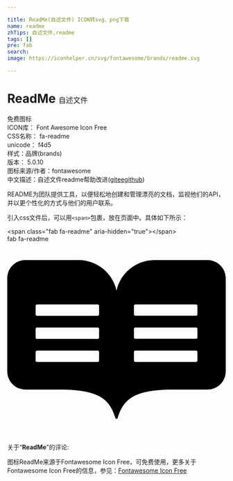 ```yaml
---

title: ReadMe(自述文件) ICON转svg、png下载
name: readme
zhTips: 自述文件,readme
tags: []
pre: fab
search: 
image: https://iconhelper.cn/svg/fontawesome/brands/readme.svg

---
```


# ReadMe  <small style="font-size: 60%;font-weight: 100">自述文件</small>


<div class="detail-page">
<p>
<span><span class="badge-success badge">免费图标</span> </span>
<br/>
<span>
ICON库：
<span class="badge-secondary badge">Font Awesome Icon Free</span> 
</span>
<br/>
<span>
CSS名称：
<span class="badge-secondary badge">fa-readme</span> 
</span>
<br/>
<span>
unicode：
<span class="badge-secondary badge">f4d5</span> 
<copy-btn content='f4d5' btn-title=""></copy-btn>
<copy-btn :content='String.fromCodePoint(parseInt("f4d5", 16))' btn-title="复制U"></copy-btn>
</span><br/><span>样式：<span class="badge-light badge">品牌(brands)</span></span>
<br/>
<span>
版本：
<span class="badge-secondary badge">5.0.10</span> 
</span>
<br/>
<span>图标来源/作者：<span class="badge-light badge">fontawesome</span></span> 
<br/>
<span class="zh-detail">中文描述：<span class="badge-primary badge">自述文件</span><span class="badge-primary badge">readme</span><span class="help-link"><span>帮助改进</span>(<a href="https://gitee.com/liuwave/icon-helper/edit/master/json/fontawesome/brands/readme.json" target="_blank" rel="noopener noreferrer">gitee</a><a href="https://github.com/liuwave/icon-helper/edit/master/json/fontawesome/brands/readme.json" target="_blank" rel="noopener noreferrer">github</a></span>)</span><br/>
</p>
</div><div class="description description alert alert-light">README为团队提供工具，以便轻松地创建和管理漂亮的文档，监视他们的API，并以更个性化的方式与他们的用户联系。</div>
<div class="alert alert-dark">
  <i class="fab fa-readme fa-xs"></i>
  <i class="fab fa-readme fa-sm"></i>
  <i class="fab fa-readme fa-lg"></i>
  <i class="fab fa-readme fa-2x"></i>
  <i class="fab fa-readme fa-3x"></i>
  <i class="fab fa-readme fa-5x"></i>
  <i class="fab fa-readme fa-7x"></i>
</div>
<div>
  <p>引入css文件后，可以用<code>&lt;span&gt;</code>包裹，放在页面中。具体如下所示：    
  </p>
  <div class="alert alert-primary" style="font-size: 14px">
    &lt;span class="fab fa-readme" aria-hidden="true"&gt;&lt;/span&gt;
    <copy-btn content='<span class="fab fa-readme" aria-hidden="true"></span>'></copy-btn>
  </div>
  <div class="alert alert-secondary">
    <i class="fab fa-readme"
    style="font-size: 24px"
    aria-hidden="true"></i> fab fa-readme
    <copy-btn content="fab fa-readme" btn-title="复制图标名称"></copy-btn>
  </div>
</div>
<div id="svg" class="svg-wrap">
<svg xmlns="http://www.w3.org/2000/svg" viewBox="0 0 576 512"><path d="M528.3 46.5H388.5c-48.1 0-89.9 33.3-100.4 80.3-10.6-47-52.3-80.3-100.4-80.3H48c-26.5 0-48 21.5-48 48v245.8c0 26.5 21.5 48 48 48h89.7c102.2 0 132.7 24.4 147.3 75 .7 2.8 5.2 2.8 6 0 14.7-50.6 45.2-75 147.3-75H528c26.5 0 48-21.5 48-48V94.6c0-26.4-21.3-47.9-47.7-48.1zM242 311.9c0 1.9-1.5 3.5-3.5 3.5H78.2c-1.9 0-3.5-1.5-3.5-3.5V289c0-1.9 1.5-3.5 3.5-3.5h160.4c1.9 0 3.5 1.5 3.5 3.5v22.9zm0-60.9c0 1.9-1.5 3.5-3.5 3.5H78.2c-1.9 0-3.5-1.5-3.5-3.5v-22.9c0-1.9 1.5-3.5 3.5-3.5h160.4c1.9 0 3.5 1.5 3.5 3.5V251zm0-60.9c0 1.9-1.5 3.5-3.5 3.5H78.2c-1.9 0-3.5-1.5-3.5-3.5v-22.9c0-1.9 1.5-3.5 3.5-3.5h160.4c1.9 0 3.5 1.5 3.5 3.5v22.9zm259.3 121.7c0 1.9-1.5 3.5-3.5 3.5H337.5c-1.9 0-3.5-1.5-3.5-3.5v-22.9c0-1.9 1.5-3.5 3.5-3.5h160.4c1.9 0 3.5 1.5 3.5 3.5v22.9zm0-60.9c0 1.9-1.5 3.5-3.5 3.5H337.5c-1.9 0-3.5-1.5-3.5-3.5V228c0-1.9 1.5-3.5 3.5-3.5h160.4c1.9 0 3.5 1.5 3.5 3.5v22.9zm0-60.9c0 1.9-1.5 3.5-3.5 3.5H337.5c-1.9 0-3.5-1.5-3.5-3.5v-22.8c0-1.9 1.5-3.5 3.5-3.5h160.4c1.9 0 3.5 1.5 3.5 3.5V190z"/></svg>
</div>
<detail full-name='fa-readme'></detail>
<div class="icon-detail__container">
<p>关于“<b>ReadMe</b>”的评论:</p>
</div>
<Vssue title="关于“ReadMe”的评论" />    
<div><p>图标ReadMe来源于Fontawesome Icon Free，可免费使用，更多关于  Fontawesome Icon Free的信息，参见：<a target="_blank" href="https://iconhelper.cn/fontawesome.html">Fontawesome Icon Free</a>
</p></div>
